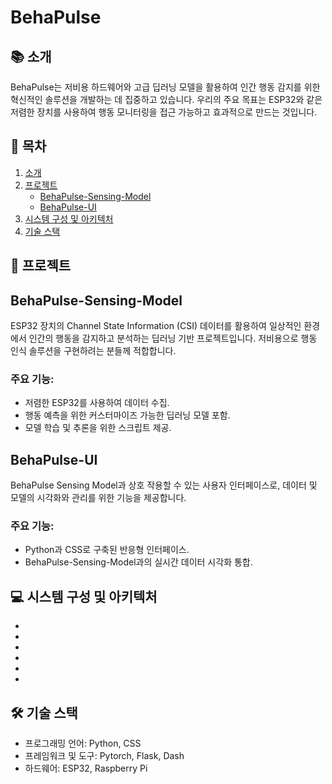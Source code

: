 # BehaPulse

## 📚 소개
BehaPulse는 저비용 하드웨어와 고급 딥러닝 모델을 활용하여 인간 행동 감지를 위한 혁신적인 솔루션을 개발하는 데 집중하고 있습니다. 우리의 주요 목표는 ESP32와 같은 저렴한 장치를 사용하여 행동 모니터링을 접근 가능하고 효과적으로 만드는 것입니다.

## 📖 목차
1. [소개](#📚-소개)
2. [프로젝트](#🚀-프로젝트)  
    - [BehaPulse-Sensing-Model](#BehaPulse-Sensing-Model)
    - [BehaPulse-UI](#BehaPulse-UI)
3. [시스템 구성 및 아키텍처](#💻-시스템-구성-및-아키텍처)
4. [기술 스택](#기술-스택)

## 🚀 프로젝트
## BehaPulse-Sensing-Model
ESP32 장치의 Channel State Information (CSI) 데이터를 활용하여 일상적인 환경에서 인간의 행동을 감지하고 분석하는 딥러닝 기반 프로젝트입니다. 저비용으로 행동 인식 솔루션을 구현하려는 분들께 적합합니다.

### 주요 기능:
- 저렴한 ESP32를 사용하여 데이터 수집.
- 행동 예측을 위한 커스터마이즈 가능한 딥러닝 모델 포함.
- 모델 학습 및 추론을 위한 스크립트 제공.

## BehaPulse-UI
BehaPulse Sensing Model과 상호 작용할 수 있는 사용자 인터페이스로, 데이터 및 모델의 시각화와 관리를 위한 기능을 제공합니다.

### 주요 기능:
- Python과 CSS로 구축된 반응형 인터페이스.
- BehaPulse-Sensing-Model과의 실시간 데이터 시각화 통합.

## 💻 시스템 구성 및 아키텍처
-
-
-
-
-
-



## 🛠️ 기술 스택
- 프로그래밍 언어: Python, CSS
- 프레임워크 및 도구: Pytorch, Flask, Dash
- 하드웨어: ESP32, Raspberry Pi
